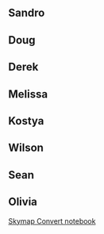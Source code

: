 ## Sandro
## Doug
## Derek
## Melissa
## Kostya
## Wilson
## Sean
## Olivia
[Skymap Convert notebook](https://github.com/lincc-frameworks/skymap-convert/blob/main/docs/01%20-%20Convert%20skymap%20files.ipynb)
